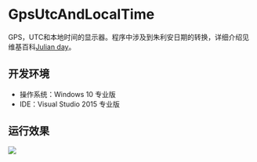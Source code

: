 # GpsUtcAndLocalTime

GPS，UTC和本地时间的显示器。程序中涉及到朱利安日期的转换，详细介绍见维基百科[Julian day](https://en.wikipedia.org/wiki/Julian_day)。

## 开发环境

* 操作系统：Windows 10 专业版
* IDE：Visual Studio 2015 专业版

## 运行效果

![](https://github.com/XinLiGitHub/GpsUtcAndLocalTime/raw/master/GpsUtcAndLocalTime/GpsUtcAndLocalTime/RunningResult.jpg)
